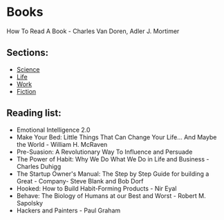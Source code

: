 # Books

How To Read A Book - Charles Van Doren, Adler J. Mortimer

## Sections:

- [Science](books/science.html)
- [Life](books/life.html)
- [Work](books/work.html)
- [Fiction](books/fiction.html)

## Reading list:

- Emotional Intelligence 2.0
- Make Your Bed: Little Things That Can Change Your Life... And Maybe the World - William H. McRaven
- Pre-Suasion: A Revolutionary Way To Influence and Persuade
- The Power of Habit: Why We Do What We Do in Life and Business - Charles Duhigg
- The Startup Owner's Manual: The Step by Step Guide for building a Great - Company- Steve Blank and Bob Dorf
- Hooked: How to Build Habit-Forming Products - Nir Eyal
- Behave: The Biology of Humans at our Best and Worst - Robert M. Sapolsky
- Hackers and Painters - Paul Graham
